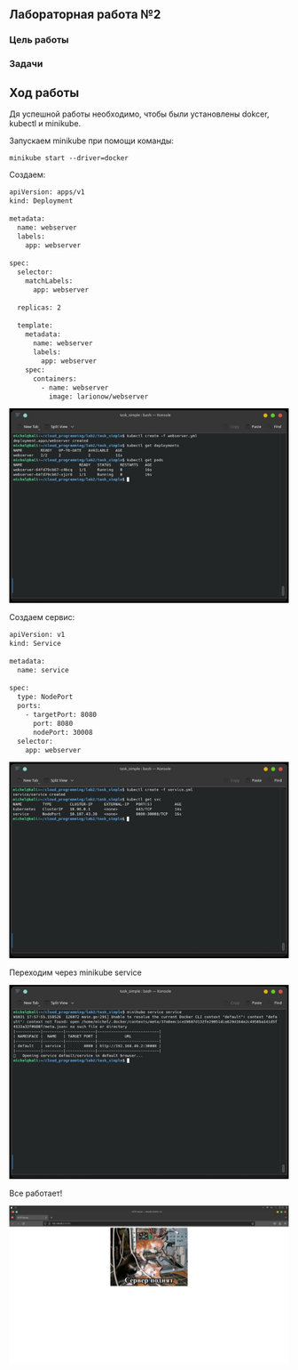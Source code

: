 ## Лабораторная работа №2 

### Цель работы

### Задачи

## Ход работы

Дя успешной работы необходимо, чтобы были установлены dokcer, kubectl и minikube.

Запускаем minikube при помощи команды:

```
minikube start --driver=docker
```

Создаем:

```
apiVersion: apps/v1
kind: Deployment

metadata:
  name: webserver
  labels:
    app: webserver

spec:
  selector:
    matchLabels:
      app: webserver

  replicas: 2

  template:
    metadata:
      name: webserver
      labels:
        app: webserver
    spec:
      containers:
        - name: webserver
          image: larionow/webserver
```

<p align="center"><img src="https://github.com/Mihail-Larionow/cloud_programming/blob/main/lab2/images/web-server-create.PNG"/></p>

Создаем сервис:

```
apiVersion: v1
kind: Service

metadata:
  name: service

spec:
  type: NodePort
  ports:
    - targetPort: 8080
      port: 8080
      nodePort: 30008
  selector:
    app: webserver
```

<p align="center"><img src="https://github.com/Mihail-Larionow/cloud_programming/blob/main/lab2/images/service-create.PNG"/></p>

Переходим через minikube service

<p align="center"><img src="https://github.com/Mihail-Larionow/cloud_programming/blob/main/lab2/images/web-server-start.PNG"/></p>

Все работает!

<p align="center"><img src="https://github.com/Mihail-Larionow/cloud_programming/blob/main/lab2/images/web-server-work.PNG"/></p>